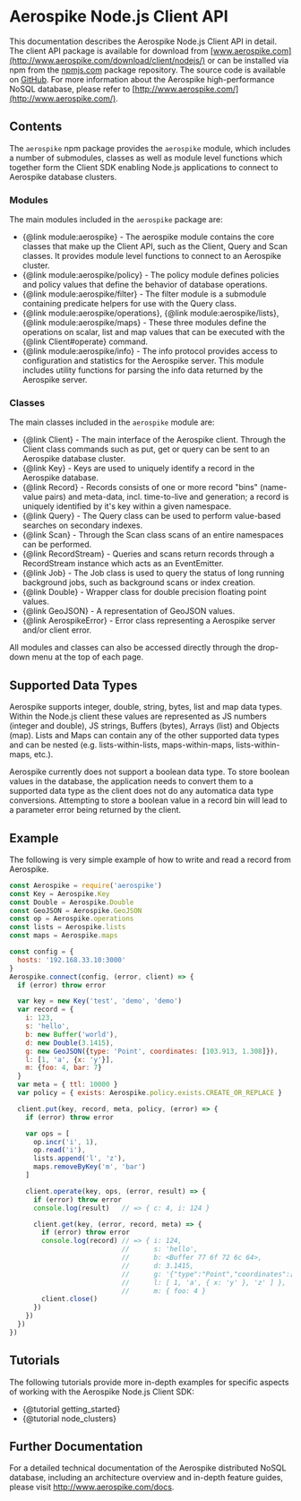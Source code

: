# Aerospike Node.js Client API

This documentation describes the Aerospike Node.js Client API in detail. The
client API package is available for download from
[www.aerospike.com](http://www.aerospike.com/download/client/nodejs/) or can be
installed via npm from the [npmjs.com](https://www.npmjs.com/package/aerospike)
package repository. The source code is available on
[GitHub](https://github.com/aerospike/aerospike-client-nodejs). For more
information about the Aerospike high-performance NoSQL database, please refer
to [http://www.aerospike.com/](http://www.aerospike.com/).

## Contents

The `aerospike` npm package provides the `aerospike` module, which includes a
number of submodules, classes as well as module level functions which together
form the Client SDK enabling Node.js applications to connect to Aerospike
database clusters.

### Modules

The main modules included in the `aerospike` package are:

* {@link module:aerospike} - The aerospike module contains the core classes
  that make up the Client API, such as the Client, Query and Scan classes. It
  provides module level functions to connect to an Aerospike cluster.
* {@link module:aerospike/policy} - The policy module defines policies and
  policy values that define the behavior of database operations.
* {@link module:aerospike/filter} - The filter module is a submodule containing
  predicate helpers for use with the Query class.
* {@link module:aerospike/operations}, {@link module:aerospike/lists},
  {@link module:aerospike/maps} - These three modules define the operations on
  scalar, list and map values that can be executed with the {@link
  Client#operate} command.
* {@link module:aerospike/info} - The info protocol provides access to
  configuration and statistics for the Aerospike server. This module
  includes utility functions for parsing the info data returned by the
  Aerospike server.

### Classes

The main classes included in the `aerospike` module are:

* {@link Client} - The main interface of the Aerospike client. Through the
  Client class commands such as put, get or query can be sent to an Aerospike
  database cluster.
* {@link Key} - Keys are used to uniquely identify a record in the Aerospike database.
* {@link Record} - Records consists of one or more record "bins" (name-value
  pairs) and meta-data, incl. time-to-live and generation; a
  record is uniquely identified by it's key within a given namespace.
* {@link Query} - The Query class can be used to perform value-based searches
  on secondary indexes.
* {@link Scan} - Through the Scan class scans of an entire namespaces can be
  performed.
* {@link RecordStream} - Queries and scans return records through a
  RecordStream instance which acts as an EventEmitter.
* {@link Job} - The Job class is used to query the status of long running
  background jobs, such as background scans or index creation.
* {@link Double} - Wrapper class for double precision floating point values.
* {@link GeoJSON} - A representation of GeoJSON values.
* {@link AerospikeError} - Error class representing a Aerospike server and/or client error.

All modules and classes can also be accessed directly through the drop-down menu at the top of each page.

## Supported Data Types

Aerospike supports integer, double, string, bytes, list and map data types.
Within the Node.js client these values are represented as JS numbers
(integer and double), JS strings, Buffers (bytes), Arrays (list) and Objects
(map). Lists and Maps can contain any of the other supported data types and
can be nested (e.g. lists-within-lists, maps-within-maps, lists-within-maps,
etc.).

Aerospike currently does not support a boolean data type. To store boolean
values in the database, the application needs to convert them to a supported
data type as the client does not do any automatica data type conversions.
Attempting to store a boolean value in a record bin will lead to a parameter
error being returned by the client.

## Example

The following is very simple example of how to write and read a record from Aerospike.

```js
const Aerospike = require('aerospike')
const Key = Aerospike.Key
const Double = Aerospike.Double
const GeoJSON = Aerospike.GeoJSON
const op = Aerospike.operations
const lists = Aerospike.lists
const maps = Aerospike.maps

const config = {
  hosts: '192.168.33.10:3000'
}
Aerospike.connect(config, (error, client) => {
  if (error) throw error

  var key = new Key('test', 'demo', 'demo')
  var record = {
    i: 123,
    s: 'hello',
    b: new Buffer('world'),
    d: new Double(3.1415),
    g: new GeoJSON({type: 'Point', coordinates: [103.913, 1.308]}),
    l: [1, 'a', {x: 'y'}],
    m: {foo: 4, bar: 7}
  }
  var meta = { ttl: 10000 }
  var policy = { exists: Aerospike.policy.exists.CREATE_OR_REPLACE }

  client.put(key, record, meta, policy, (error) => {
    if (error) throw error

    var ops = [
      op.incr('i', 1),
      op.read('i'),
      lists.append('l', 'z'),
      maps.removeByKey('m', 'bar')
    ]

    client.operate(key, ops, (error, result) => {
      if (error) throw error
      console.log(result)   // => { c: 4, i: 124 }

      client.get(key, (error, record, meta) => {
        if (error) throw error
        console.log(record) // => { i: 124,
                            //      s: 'hello',
                            //      b: <Buffer 77 6f 72 6c 64>,
                            //      d: 3.1415,
                            //      g: '{"type":"Point","coordinates":[103.913,1.308]}',
                            //      l: [ 1, 'a', { x: 'y' }, 'z' ] },
                            //      m: { foo: 4 }
        client.close()
      })
    })
  })
})
```

## Tutorials

The following tutorials provide more in-depth examples for specific aspects of working with the Aerospike Node.js Client SDK:

* {@tutorial getting_started}
* {@tutorial node_clusters}

## Further Documentation

For a detailed technical documentation of the Aerospike distributed NoSQL
database, including an architecture overview and in-depth feature guides,
please visit <a href="http://www.aerospike.com/docs">http://www.aerospike.com/docs</a>.
